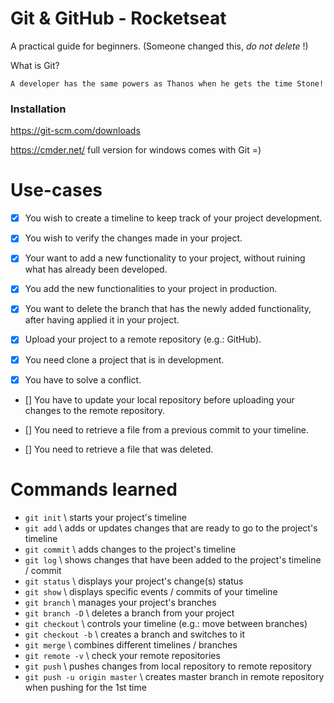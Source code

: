 # Git & GitHub - Rocketseat

A practical guide for beginners.
(Someone changed this, *do not delete* !)

What is Git?

`A developer has the same powers as Thanos when he gets the time Stone!`

### Installation

https://git-scm.com/downloads

https://cmder.net/ full version for windows comes with Git =)

# Use-cases

- [x] You wish to create a timeline to keep track of your project development.
- [x] You wish to verify the changes made in your project.

- [x] Your want to add a new functionality to your project, without ruining what has already been developed.
- [x] You add the new functionalities to your project in production.
- [x] You want to delete the branch that has the newly added functionality, after having applied it in your project.

- [x] Upload your project to a remote repository (e.g.: GitHub).

- [x] You need clone a project that is in development.
- [x] You have to solve a conflict.
- [] You have to update your local repository before uploading your changes to the remote repository.

- [] You need to retrieve a file from a previous commit to your timeline.
- [] You need to retrieve a file that was deleted.

# Commands learned

* `git init` \\ starts your project's timeline
* `git add` \\ adds or updates changes that are ready to go to the project's timeline
* `git commit` \\ adds changes to the project's timeline
* `git log` \\ shows changes that have been added to the project's timeline / commit
* `git status` \\  displays your project's change(s) status
* `git show` \\ displays specific events / commits of your timeline
* `git branch`  \\ manages your project's branches
* `git branch -D` \\ deletes a branch from your project
* `git checkout` \\ controls your timeline (e.g.: move between branches)
* `git checkout -b` \\ creates a branch and switches to it
* `git merge` \\ combines different timelines / branches
* `git remote -v` \\ check your remote repositories
* `git push` \\ pushes changes from local repository to remote repository
* `git push -u origin master` \\ creates master branch in remote repository when pushing for the 1st time
